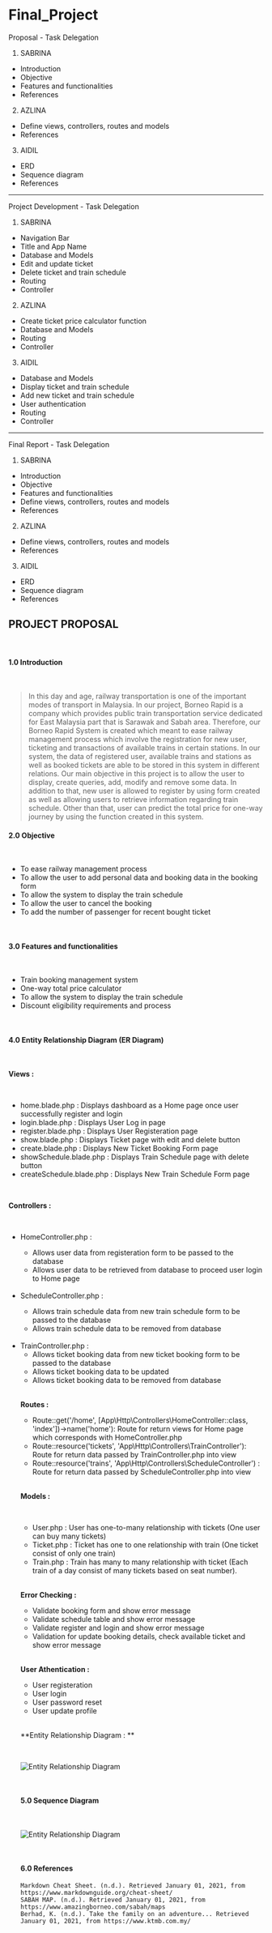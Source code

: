 # Final_Project

Proposal - Task Delegation

1. SABRINA

- Introduction
- Objective
- Features and functionalities
- References

2. AZLINA

- Define views, controllers, routes and models
- References

3. AIDIL

- ERD
- Sequence diagram
- References

---

Project Development - Task Delegation

1. SABRINA

- Navigation Bar
- Title and App Name
- Database and Models
- Edit and update ticket
- Delete ticket and train schedule
- Routing
- Controller

2. AZLINA

- Create ticket price calculator function
- Database and Models
- Routing
- Controller

3. AIDIL

- Database and Models
- Display ticket and train schedule
- Add new ticket and train schedule
- User authentication
- Routing
- Controller

---

Final Report - Task Delegation

1. SABRINA

- Introduction
- Objective
- Features and functionalities
- Define views, controllers, routes and models
- References

2. AZLINA

- Define views, controllers, routes and models
- References

3. AIDIL

- ERD
- Sequence diagram
- References

## PROJECT PROPOSAL

<br> 

#### 1.0 Introduction

<br>

> In this day and age, railway transportation is one of the important modes of transport in Malaysia. In our project, Borneo Rapid is a company which provides public train transportation service dedicated for East Malaysia part that is Sarawak and Sabah area. Therefore, our Borneo Rapid System is created which meant to ease railway management process which involve the registration for new user, ticketing and transactions of available trains in certain stations. In our system, the data of registered user, available trains and stations as well as booked tickets are able to be stored in this system in different relations. Our main objective in this project is to allow the user to display, create queries, add, modify and remove some data. In addition to that, new user is allowed to register by using form created as well as allowing users to retrieve information regarding train schedule. Other than that, user can predict the total price for one-way journey by using the function created in this system.

#### 2.0 Objective
 
 <br>
 
   <ul>
   <li>To ease railway management process</li>
   <li>To allow the user to add personal data and booking data in the booking form</li>
   <li>To allow the system to display the train schedule</li>
   <li>To allow the user to cancel the booking</li>
   <li>To add the number of passenger for recent bought ticket</li>
   </ul>

<br>

#### 3.0 Features and functionalities

<br>

   <ul>
   <li>Train booking management system</li>
   <li>One-way total price calculator</li>
   <li>To allow the system to display the train schedule</li>
   <li>Discount eligibility requirements and process</li>
   </ul>
 
 <br>
 
#### 4.0 Entity Relationship Diagram (ER Diagram)

<br> 

**Views :**

<br>

   <ul>
   <li>home.blade.php : Displays dashboard as a Home page once user successfully register and login</li>
   <li>login.blade.php : Displays User Log in page</li>
   <li>register.blade.php : Displays User Registeration page</li>
   <li>show.blade.php : Displays Ticket page with edit and delete button</li>
   <li>create.blade.php : Displays New Ticket Booking Form page</li>
   <li>showSchedule.blade.php : Displays Train Schedule page with delete button</li>
   <li>createSchedule.blade.php : Displays New Train Schedule Form page</li>
   </ul>
   
<br>

**Controllers :**

<br>

   <ul>
   <li> HomeController.php :</li>
   <ul>
   <li> Allows user data from registeration form to be passed to the database</li>
   <li> Allows user data to be retrieved from database to proceed user login to Home page
   </ul>
   </li>
   <br>
   <li> ScheduleController.php : </li>
   <ul> 
   <li> Allows train schedule data from new train schedule form to be passed to the database</li>
   <li> Allows train schedule data to be removed from database
   </ul>
   </li>
   <br>
   <li> TrainController.php :
   <ul>
   <li> Allows ticket booking data from new ticket booking form to be passed to the database</li>
   <li> Allows ticket booking data to be updated</li>
   <li> Allows ticket booking data to be removed from database
   </ul>
   </li>
  
 <br>

**Routes :**
<br>

   <ul>
   <li>Route::get('/home', [App\Http\Controllers\HomeController::class, 'index'])->name('home'): Route for return views for Home page which corresponds with HomeController.php</li>
   <li>Route::resource('tickets', 'App\Http\Controllers\TrainController'): Route for return data passed by TrainController.php into view</li>
   <li>Route::resource('trains', 'App\Http\Controllers\ScheduleController') : Route for return data passed by ScheduleController.php into view</li>
   </ul>
   
 <br>
 
**Models :**

<br>

   <ul>
   <li> User.php : User has one-to-many relationship with tickets (One user can buy many tickets)</li>
   <li> Ticket.php : Ticket has one to one relationship with train (One ticket consist of only one train)</li>
   <li> Train.php : Train has many to many relationship with ticket (Each train of a day consist of many tickets based on seat number).
   </ul>

<br> 

**Error Checking :**
   <ul>
   <li> Validate booking form and show error message</li>
   <li> Validate schedule table and show error message</li>
   <li> Validate register and login and show error message</li>
   <li> Validation for update booking details, check available ticket and show error message</li>
   </ul>
   
<br>

**User Athentication :**

   <ul>
   <li> User registeration
   <li> User login
   <li> User password reset
   <li> User update profile
   </ul>
 
 <br>
 
 **Entity Relationship Diagram : **
 
 <br>

![Entity Relationship Diagram](/resources/ERD.png)

<br> 

#### 5.0 Sequence Diagram

<br>

![Entity Relationship Diagram](/resources/SD.jpg)

<br>

#### 6.0 References

    Markdown Cheat Sheet. (n.d.). Retrieved January 01, 2021, from https://www.markdownguide.org/cheat-sheet/
    SABAH MAP. (n.d.). Retrieved January 01, 2021, from https://www.amazingborneo.com/sabah/maps
    Berhad, K. (n.d.). Take the family on an adventure... Retrieved January 01, 2021, from https://www.ktmb.com.my/
